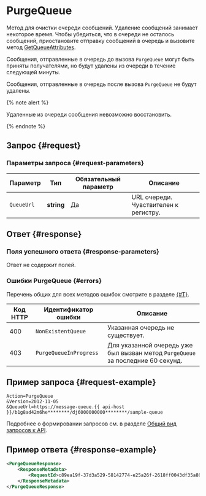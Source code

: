 # PurgeQueue

Метод для очистки очереди сообщений. Удаление сообщений занимает некоторое время. Чтобы убедиться, что в очереди не осталось сообщений, приостановите отправку сообщений в очередь и вызовите метод [GetQueueAttributes](GetQueueAttributes.md).

Сообщения, отправленные в очередь до вызова `PurgeQueue` могут быть приняты получателями, но будут удалены из очереди в течение следующей минуты.

Сообщения, отправленные в очередь после вызова `PurgeQueue` не будут удалены.

{% note alert %}

Удаленные из очереди сообщения невозможно восстановить.

{% endnote %}

## Запрос {#request}

### Параметры запроса {#request-parameters}

Параметр | Тип | Обязательный параметр | Описание
----- | ----- | ----- | -----
`QueueUrl` | **string** | Да | URL очереди. Чувствителен к регистру.

## Ответ {#response}

### Поля успешного ответа {#response-parameters}

Ответ не содержит полей.

### Ошибки PurgeQueue {#errors}

Перечень общих для всех методов ошибок смотрите в разделе [{#T}](../common-errors.md).

Код HTTP | Идентификатор ошибки | Описание
----- | ----- | -----
400 | `NonExistentQueue` | Указанная очередь не существует.
403 | `PurgeQueueInProgress` | Для указанной очередь уже был вызван метод `PurgeQueue` за последние 60 секунд.

## Пример запроса {#request-example}

```text
Action=PurgeQueue
&Version=2012-11-05
&QueueUrl=https://message-queue.{{ api-host }}/b1g8ad42m6he********/dj6000000000********/sample-queue
```

Подробнее о формировании запросов см. в разделе [Общий вид запросов к API](../index.md#api-request).

## Пример ответа {#response-example}

```xml
<PurgeQueueResponse>
    <ResponseMetadata>
        <RequestId>c89ea19f-37d3a529-58142774-e25a26f-2618ff0043df35a802b77c94********</RequestId>
    </ResponseMetadata>
</PurgeQueueResponse>
```
